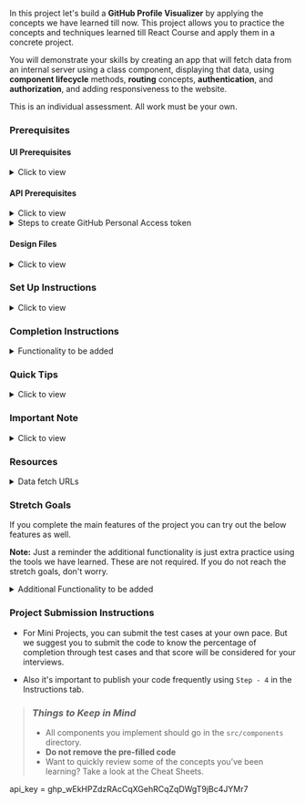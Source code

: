 In this project let's build a **GitHub Profile Visualizer** by applying the concepts we have learned till now. This project allows you to practice the concepts and techniques learned till React Course and apply them in a concrete project.

You will demonstrate your skills by creating an app that will fetch data from an internal server using a class component, displaying that data, using **component lifecycle** methods, **routing** concepts, **authentication**, and **authorization**, and adding responsiveness to the website.

This is an individual assessment. All work must be your own.

### Prerequisites

#### UI Prerequisites

<details>
<summary>Click to view</summary>

- What is Figma?
  - Figma is a vector graphics editor and prototyping tool which is primarily web-based. You can check more info on the <a href="https://www.figma.com/" target="_blank">Website</a>.
- Create a Free account in Figma
  - Kindly follow the instructions as shown in <a href="https://www.youtube.com/watch?v=hrHL2VLMl7g&t=37s" target="_blank">this</a> video to create a Free Figma account. Watch the video upto **00:50**.
- How to Check CSS in Figma?
  - Kindly follow the instructions as shown in <a href="https://www.youtube.com/watch?v=B242nuM3y2s" target="_blank">this</a> video to check CSS in the Figma screen. Watch the video upto **02:45**.
- Export Images in Figma screen

  - Kindly follow the instructions as shown in <a href="https://www.youtube.com/watch?v=NpzL1MONwaw" target="_blank">this</a> video to export images from the Figma screen.
  - Click on the Export button to get Export options as shown in the below image.

  <div style="text-align:center;margin:10px 0px 0px 45px;width:200px;">
    <img src="https://assets.ccbp.in/frontend/react-js/figma-export-option.png" />
  </div>

- Upload your exported images from Figma to Cloudinary and get image URLs from Cloudinary. Refer <a href="https://learning.ccbp.in/projects/course?c_id=fe4c935d-3ad5-4bb8-a1a5-9b045ae70010&s_id=2f72d6fe-09a7-4c0a-b0db-196740c853a0&t_id=6535e48d-fb4e-45c4-9654-3da423c79e26" target="_blank">this</a> session for better understanding.

</details>

#### API Prerequisites

<details>
<summary>Click to view</summary>

- What is GitHub?

  - GitHub is a web-based version-control and collaboration platform for software developers. GitHub facilitates social coding by providing a web interface to the Git code repository and management tools for collaboration. GitHub can be thought of as a serious social networking site for software developers. <a href="https://github.com/" target="_blank">Website</a>

- GitHub API:
  - GitHub provides public APIs that allow us to extract the public data of the GitHub users. <a href="https://docs.github.com/en/rest" target="_blank">Read more</a>

</details>

<details>
<summary>Steps to create GitHub Personal Access token</summary>
<br/>
To create GitHub Personal Access token, follow the steps mentioned below

- Open your GitHub Account
- Verify your email address, if it hasn't been verified yet
- In the upper-right corner of any page, click your profile photo, then click Settings

  <div style="text-align:center;margin:10px 0px 0px 45px;width:200px;">
    <img src="https://res.cloudinary.com/do4qwwms8/image/upload/v1627733578/Github%20repositories/userbar-account-settings_f3jhes.png" alt="user account settings"/>
  </div>

- In the left sidebar, click Developer settings button

  <div style="text-align:center;margin:10px 0px 0px 45px;width:200px;">
    <img src="https://res.cloudinary.com/do4qwwms8/image/upload/v1627733660/Github%20repositories/developer-settings_ssfkl3.png" alt="developer settings"/>
  </div>

- In the left sidebar, click Personal access tokens button

  <div style="text-align:center;margin:10px 0px 0px 45px;width:200px;">
    <img src="https://res.cloudinary.com/do4qwwms8/image/upload/v1627733699/Github%20repositories/personal_access_tokens_tab_dm2mwt.png" alt="personal access token tab"/>
  </div>

- Click Generate new token button

  <div style="text-align:center;margin:10px 0px 0px 45px;width:500px;">
    <img src="https://res.cloudinary.com/do4qwwms8/image/upload/v1627733789/Github%20repositories/generate_new_token_yx60wa.png" alt="generate new token"/>
  </div>

- Give your token a descriptive name

  <div style="text-align:center;margin:10px 0px 0px 45px;width:400px;">
    <img src="https://res.cloudinary.com/dppqxule9/image/upload/v1627968394/token_description.png" alt="token description"/>
  </div>

- To give your token an expiration, select the Expiration drop-down menu, then click No expiration

  <div style="text-align:center;margin:10px 0px 0px 45px;width:400px;">
    <img src="https://res.cloudinary.com/do4qwwms8/image/upload/v1627734195/Github%20repositories/token_expiration_qtu1jn.png" alt="token expiration date"/>
  </div>

- Click Generate token button

  <div style="text-align:center;margin:10px 0px 0px 45px;width:400px;">
    <img src="https://res.cloudinary.com/do4qwwms8/image/upload/v1627734276/Github%20repositories/generate_token_fiaydd.png" alt="generate token"/>
  </div>

- Personal access token will be generated.

  <div style="text-align:center;margin:10px 0px 0px 45px;width:400px;">
    <img src="https://res.cloudinary.com/do4qwwms8/image/upload/v1627734319/Github%20repositories/personal_access_tokens_nlaxvo.png" alt="personal access token"/>
  </div>

- You can copy the access token you have generated and use it as the authorization.

</details>

#### Design Files

<details>
<summary>Click to view</summary>

- You can check the **Design Files** for different devices <a href="https://www.figma.com/file/VbNzjNpk9vuQYy7nDF0JvP/Github-Profile-Visualizer?node-id=0%3A1" target="_blank" >here</a>.

</details>

### Set Up Instructions

<details>
<summary>Click to view</summary>

- Download dependencies by running `npm install`
- Start up the app using `npm start`
</details>

### Completion Instructions

<details>
<summary>Functionality to be added</summary>
<br/>
The app must have the following functionalities

- **Home Route**

  - When a user opens the Home Route,

    - When a username is provided in the search input and the button with the search icon is clicked

      - Make an HTTP GET request to the **GitHub User Profile Details API URL** with path parameter value as the username provided in the search input and query parameter `api_key` with the value of GitHub personal access token

      - For example: When the search input value is **kentcdodds** and search icon is clicked, then the **GitHub User Profile Details API URL** will be as follows

      ```js
      const apiUrl = 'https://ttvxlp94z4.execute-api.ap-south-1.amazonaws.com/dev/gpv/profile-details/kentcdodds?api_key=289234723783_38'
      ```

      - **_Loader_** should be displayed while fetching the data
      - After the data is fetched successfully, display the user profile details received from the response
      - If the HTTP GET request made is unsuccessful, then the failure view given in the **Figma** screens should be displayed
        - When the **Try Again** button is clicked, an HTTP GET request should be made to **GitHub User Profile Details API URL**

    - **Header**
      
      - When the **GitHub Profile Visualizer** title in the header is clicked, then the page should be navigated to the Home Route
      - When the **Home** link in the Header is clicked, then the page should be navigated to the Home Route
      - When the **Analysis** link in the Header is clicked, then the page should be navigated to the Analysis Route
      - When the **Repositories** link in the Header is clicked, then the page should be navigated to the Repository Route
      - When the **Analysis** link in the Header is clicked, then the page should be navigated to the Analysis Route

- **Repository Route**

  - When a user opens the Repository Route

    - Make an HTTP GET request to the **GitHub User Repository Details API URL** with path parameter value as the username provided in the search input in the **Home Route** and query parameter `api_key` with the value of GitHub personal access token
    - **_Loader_** should be displayed while fetching the data
    - After the data is fetched successfully, display the list of user repositories received from the response
    - If the HTTP GET request made is unsuccessful, then the failure view given in the **Figma** screens should be displayed
    - When the **Try Again** button is clicked, an HTTP GET request should be made to **GitHub User Repository Details API URL**

  - When a **Repository** item is clicked, then the page should be navigated to the Repository Item Details Route
  - All the header functionalities mentioned in the Home Route should work in this route accordingly


- **Repository Item Details Route**

  - When an user opens the Repository Item Details Route

    - Make an HTTP GET request to the **GitHub User Repository Item Details API URL** with path parameter value as the username provided in the search input in the **Home Route** and query parameter `api_key` with the value of GitHub personal access token
    - **_Loader_** should be displayed while fetching the data
    - After the data is fetched successfully, display the user repositories item details received from the response
    - If the HTTP GET request made is unsuccessful, then the failure view given in the **Figma** screens should be displayed
    - When the **Try Again** button is clicked, an HTTP GET request should be made to **GitHub User Repository Item Details API URL**

  - All the header functionalities mentioned in the Home Route should work in this route accordingly

- **Analysis Route**

  - When a user opens the Repository Route

    - Make an HTTP GET request to the **GitHub User Analysis Details API URL** with path parameter value as the username provided in the search input in the **Home Route** and query parameter `api_key` with the value of GitHub personal access token
    - **_Loader_** should be displayed while fetching the data
    - After the data is fetched successfully, display the user analysis details received from the response
    - If the HTTP GET request made is unsuccessful, then the failure view given in the **Figma** screens should be displayed
    - When the **Try Again** button is clicked, an HTTP GET request should be made to **GitHub User Analysis Details API URL**

  - When the **GitHub Profile Visualizer** title in the header is clicked, then the page should be navigated to the Home Route
  - When the **Home** link in the Header is clicked, then the page should be navigated to the Home Route
  - When the **Repositories** link in the Header is clicked, then the page should be navigated to the Repository Route

- **Not Found Route**

  - When a random path is provided as the URL, then the page should navigate to the Not Found Route

- Users should be able to view the website responsively in mobile view, tablet view as well.

</details>

### Quick Tips

<details>
<summary>Click to view</summary>

- Use **Recharts** package to implement given charts
  - Recharts <a href="https://www.npmjs.com/package/recharts" target="_blank" >Documentation</a>.
  - Linear chart implementation <a href="https://codesandbox.io/s/simple-line-chart-g3mus?file=/src/LinearChart.js" target="_blank">CodeSandbox</a>.
  - Pie chart implementation <a href="https://codesandbox.io/s/pie-chart-example-cn47w?file=/src/piechart.js" target="_blank">CodeSandbox</a>.
  - Commit graph implementation <a href="https://codesandbox.io/s/commitgraph-devr4?file=/src/CommitGraph.js" target="_blank">CodeSandbox</a>.

</details>

### Important Note

<details>
<summary>Click to view</summary>
<br/>

**The following instructions are required for the tests to pass**

- **Note:**

  - <IndexItem href="api-prerequisites">Click here to know how to create GitHub personal access token</IndexItem>
  - Don't use any third-party packages other than packages mentioned in the **Quick Tips**
  - Use media queries for responsiveness. Instead of rendering the same elements twice for responsiveness.
  - For Mini Projects, You have to use normal HTML elements to style the React Components. Usage of `styled-components` (CSS in JS) to style React components are not supported in Mini Projects. Test cases won't be passed, If you use styled components.
  - Refer to the below example for the usage of `testid` in the HTML elements.

    - Example: `<div testid="repoItem" className="repo-item"/>`.

- **Routes**

  - Render `Home` Route component when the path in URL matches `/`
  - Render `Repository` Route component when the path in URL matches `/repositories`
  - Render `Repository Item Details` Route component when the path in URL matches `/repositories/:repoName`
  - Render `Analysis` Route component when the path in URL matches `/analysis`

- The Failure View images should consist of alt attribute value as `failure view`
- Wrap the `Loader` component with an HTML container element and add the `testid` attribute value as **loader** to it

  ```jsx
  <div className="loader-container" testid="loader">
    <Loader type="TailSpin" color="#3B82F6" height={50} width={50} />
  </div>
  ```

- **Home Route**

  - The HTML button element with search icon should have the `testid` attribute value as **searchButton** to it
  - `HiOutlineSearch` icon from react-icons should be used for the **Search Icon** button
  - `RiBuildingLine` icon from react-icons should be used for the **Building Icon** in Company
  - `IoMdLink` icon from react-icons should be used for the **Link Icon** in Blog
  - `IoLocationOutline` icon from react-icons should be used for the **Location Icon** in Location
  - The website home page image should consist of alt attribute value as `github profile visualizer home page`
  - The user profile picture in the Home Route should have the alt and src as the values of the keys `name` and `avatar_url` from each object in GitHub user profile details Response

- **Repository Route**

  - When the **Repository Route** is opened without giving a valid username, then the page should consists of **No Data Found** image with alt attribute value as `empty repositories`
  - The user profile picture in the Repository Route should have the alt and src as the values of the keys `login` and `avatar_url` in owner from each object in GitHub user repository details Response
  - When the repository API return an empty list, then the No Repositories image should consist of alt attribute value as `no repositories`

- **Analysis Route**

  - When the **Analysis Route** is opened without giving a valid username, then the page should consists of **No Data Found** image with alt attribute value as `empty analysis`
  - The user profile picture in the Analysis Route should have the alt and src as the values of the keys `login` and `avatarUrl` in user from each object in GitHub user analysis details Response
  - When the analysis API return an empty list, then the No Analysis image should consist of alt attribute value as `no analysis`

- **Repositories Item Details Route**

  - The Contributors Profile images should consist of alt attribute value as `contributor profile`

- **Not Found Route**

  - The Not Found image should consist of alt attribute value as `not found`

</details>

### Resources

<details>
<summary>Data fetch URLs</summary>

- Use the _username_ entered in the search input as a path parameter to the below APIs.

**GitHub User Profile Details API**

#### API: `https://ttvxlp94z4.execute-api.ap-south-1.amazonaws.com/dev/gpv/profile-details/{username}`

#### Example: `https://ttvxlp94z4.execute-api.ap-south-1.amazonaws.com/dev/gpv/profile-details/kentcdodds`

#### Method: `GET`

#### Description:

Returns a response containing the profile details of the given user

#### Sample Response

```json
{
  "avatar_url": "https://avatars.githubusercontent.com/u/1500684?v=4",
  "bio": "Improving the world with quality software · Husband, Father, Latter-day Saint, Teacher, OSS · @remix-run · TestingJavaScript.com · EpicReact.Dev · Be Kind",
  "blog": "https://kentcdodds.com",
  "company": "@remix-run",
  "created_at": "2012-03-04T22:32:01Z",
  "email": "me+github@kentcdodds.com",
  "events_url": "https://api.github.com/users/kentcdodds/events{/privacy}",
  "followers": 22212,
  "followers_url": "https://api.github.com/users/kentcdodds/followers",
  "following": 42,
  "following_url": "https://api.github.com/users/kentcdodds/following{/other_user}",
  "gists_url": "https://api.github.com/users/kentcdodds/gists{/gist_id}",
  "gravatar_id": "",
  "hireable": null,
  "html_url": "https://github.com/kentcdodds",
  "id": 1500684,
  "location": "Salt Lake City, Utah, USA",
  "login": "kentcdodds",
  "name": "Kent C. Dodds",
  "node_id": "MDQ6VXNlcjE1MDA2ODQ=",
  "organizations_url": "https://api.github.com/users/kentcdodds/orgs",
  "public_gists": 236,
  "public_repos": 631,
  "received_events_url": "https://api.github.com/users/kentcdodds/received_events",
  "repos_url": "https://api.github.com/users/kentcdodds/repos",
  "site_admin": false,
  "starred_url": "https://api.github.com/users/kentcdodds/starred{/owner}{/repo}",
  "subscriptions_url": "https://api.github.com/users/kentcdodds/subscriptions",
  "twitter_username": "kentcdodds",
  "type": "User",
  "updated_at": "2021-12-02T21:13:19Z",
  "url": "https://api.github.com/users/kentcdodds"
}
```

**GitHub User Repository Details API**

#### API: `https://ttvxlp94z4.execute-api.ap-south-1.amazonaws.com/dev/gpv/repos/{username}`

#### Example: `https://ttvxlp94z4.execute-api.ap-south-1.amazonaws.com/dev/gpv/repos/kentcdodds`

#### Method: `GET`

#### Description:

Returns a response containing the list of repositories

#### Sample Response

```json
[
  {
    "allow_forking": true,
    "archive_url": "https://api.github.com/repos/kentcdodds/.kenv/{archive_format}{/ref}",
    "archived": false,
    "assignees_url": "https://api.github.com/repos/kentcdodds/.kenv/assignees{/user}",
    "blobs_url": "https://api.github.com/repos/kentcdodds/.kenv/git/blobs{/sha}",
    "branches_url": "https://api.github.com/repos/kentcdodds/.kenv/branches{/branch}",
    "clone_url": "https://github.com/kentcdodds/.kenv.git",
    "collaborators_url": "https://api.github.com/repos/kentcdodds/.kenv/collaborators{/collaborator}",
    "comments_url": "https://api.github.com/repos/kentcdodds/.kenv/comments{/number}",
    "commits_url": "https://api.github.com/repos/kentcdodds/.kenv/commits{/sha}",
    "compare_url": "https://api.github.com/repos/kentcdodds/.kenv/compare/{base}...{head}",
    "contents_url": "https://api.github.com/repos/kentcdodds/.kenv/contents/{+path}",
    "contributors_url": "https://api.github.com/repos/kentcdodds/.kenv/contributors",
    "created_at": "2021-05-25T17:26:22Z",
    "default_branch": "main",
    "deployments_url": "https://api.github.com/repos/kentcdodds/.kenv/deployments",
    "description": null,
    "disabled": false,
    "downloads_url": "https://api.github.com/repos/kentcdodds/.kenv/downloads",
    "events_url": "https://api.github.com/repos/kentcdodds/.kenv/events",
    "fork": false,
    "forks": 0,
    "forks_count": 0,
    "forks_url": "https://api.github.com/repos/kentcdodds/.kenv/forks",
    "full_name": "kentcdodds/.kenv",
    "git_commits_url": "https://api.github.com/repos/kentcdodds/.kenv/git/commits{/sha}",
    "git_refs_url": "https://api.github.com/repos/kentcdodds/.kenv/git/refs{/sha}",
    "git_tags_url": "https://api.github.com/repos/kentcdodds/.kenv/git/tags{/sha}",
    "git_url": "git://github.com/kentcdodds/.kenv.git",
    "has_downloads": true,
    "has_issues": true,
    "has_pages": false,
    "has_projects": true,
    "has_wiki": true,
    "homepage": "",
    "hooks_url": "https://api.github.com/repos/kentcdodds/.kenv/hooks",
    "html_url": "https://github.com/kentcdodds/.kenv",
    "id": 370775161,
    "is_template": false,
    "issue_comment_url": "https://api.github.com/repos/kentcdodds/.kenv/issues/comments{/number}",
    "issue_events_url": "https://api.github.com/repos/kentcdodds/.kenv/issues/events{/number}",
    "issues_url": "https://api.github.com/repos/kentcdodds/.kenv/issues{/number}",
    "keys_url": "https://api.github.com/repos/kentcdodds/.kenv/keys{/key_id}",
    "labels_url": "https://api.github.com/repos/kentcdodds/.kenv/labels{/name}",
    "language": "JavaScript",
    "languages": [
      {"name": "JavaScript", "value": 20784},
      {"name": "TypeScript", "value": 4868}
    ],
    "languages_url": "https://api.github.com/repos/kentcdodds/.kenv/languages",
    "license": null,
    "merges_url": "https://api.github.com/repos/kentcdodds/.kenv/merges",
    "milestones_url": "https://api.github.com/repos/kentcdodds/.kenv/milestones{/number}",
    "mirror_url": null,
    "name": ".kenv",
    "node_id": "MDEwOlJlcG9zaXRvcnkzNzA3NzUxNjE=",
    "notifications_url": "https://api.github.com/repos/kentcdodds/.kenv/notifications{?since,all,participating}",
    "open_issues": 0,
    "open_issues_count": 0,
    "owner": {
      "avatar_url": "https://avatars.githubusercontent.com/u/1500684?v=4",
      "events_url": "https://api.github.com/users/kentcdodds/events{/privacy}",
      "followers_url": "https://api.github.com/users/kentcdodds/followers",
      "following_url": "https://api.github.com/users/kentcdodds/following{/other_user}",
      "gists_url": "https://api.github.com/users/kentcdodds/gists{/gist_id}",
      "gravatar_id": "",
      "html_url": "https://github.com/kentcdodds",
      "id": 1500684,
      "login": "kentcdodds",
      "node_id": "MDQ6VXNlcjE1MDA2ODQ=",
      "organizations_url": "https://api.github.com/users/kentcdodds/orgs",
      "received_events_url": "https://api.github.com/users/kentcdodds/received_events",
      "repos_url": "https://api.github.com/users/kentcdodds/repos",
      "site_admin": false,
      "starred_url": "https://api.github.com/users/kentcdodds/starred{/owner}{/repo}",
      "subscriptions_url": "https://api.github.com/users/kentcdodds/subscriptions",
      "type": "User",
      "url": "https://api.github.com/users/kentcdodds"
    },
    "permissions": {
      "admin": false,
      "maintain": false,
      "push": false,
      "triage": false,
      "pull": true
    },
    "private": false,
    "pulls_url": "https://api.github.com/repos/kentcdodds/.kenv/pulls{/number}",
    "pushed_at": "2021-11-19T00:19:06Z",
    "releases_url": "https://api.github.com/repos/kentcdodds/.kenv/releases{/id}",
    "size": 84,
    "ssh_url": "git@github.com:kentcdodds/.kenv.git",
    "stargazers_count": 18,
    "stargazers_url": "https://api.github.com/repos/kentcdodds/.kenv/stargazers",
    "statuses_url": "https://api.github.com/repos/kentcdodds/.kenv/statuses/{sha}",
    "subscribers_url": "https://api.github.com/repos/kentcdodds/.kenv/subscribers",
    "subscription_url": "https://api.github.com/repos/kentcdodds/.kenv/subscription",
    "svn_url": "https://github.com/kentcdodds/.kenv",
    "tags_url": "https://api.github.com/repos/kentcdodds/.kenv/tags",
    "teams_url": "https://api.github.com/repos/kentcdodds/.kenv/teams",
    "topics": [],
    "trees_url": "https://api.github.com/repos/kentcdodds/.kenv/git/trees{/sha}",
    "updated_at": "2021-11-19T00:19:09Z",
    "url": "https://api.github.com/repos/kentcdodds/.kenv",
    "visibility": "public",
    "watchers": 18,
    "watchers_count": 18
  },
  "...."
]
```

**GitHub User Repository Item Details API**

#### API: `https://ttvxlp94z4.execute-api.ap-south-1.amazonaws.com/dev/gpv/specific-repo/{username}/{repoName}`

#### Method: `GET`

#### Description:

Returns a response containing the details of the Repository

#### Sample Response

```json
{
  "id": 370775161,
  "node_id": "MDEwOlJlcG9zaXRvcnkzNzA3NzUxNjE=",
  "name": ".kenv",
  "full_name": "kentcdodds/.kenv",
  "private": false,
  "owner": {
    "login": "kentcdodds",
    "id": 1500684,
    "node_id": "MDQ6VXNlcjE1MDA2ODQ=",
    "avatar_url": "https://avatars.githubusercontent.com/u/1500684?v=4",
    "gravatar_id": "",
    "url": "https://api.github.com/users/kentcdodds",
    "html_url": "https://github.com/kentcdodds",
    "followers_url": "https://api.github.com/users/kentcdodds/followers",
    "following_url": "https://api.github.com/users/kentcdodds/following{/other_user}",
    "gists_url": "https://api.github.com/users/kentcdodds/gists{/gist_id}",
    "starred_url": "https://api.github.com/users/kentcdodds/starred{/owner}{/repo}",
    "subscriptions_url": "https://api.github.com/users/kentcdodds/subscriptions",
    "organizations_url": "https://api.github.com/users/kentcdodds/orgs",
    "repos_url": "https://api.github.com/users/kentcdodds/repos",
    "events_url": "https://api.github.com/users/kentcdodds/events{/privacy}",
    "received_events_url": "https://api.github.com/users/kentcdodds/received_events",
    "type": "User",
    "site_admin": false
  },
  "html_url": "https://github.com/kentcdodds/.kenv",
  "description": null,
  "fork": false,
  "created_at": "2021-05-25T17:26:22Z",
  "updated_at": "2021-11-19T00:19:09Z",
  "pushed_at": "2021-11-19T00:19:06Z",
  "git_url": "git://github.com/kentcdodds/.kenv.git",
  "ssh_url": "git@github.com:kentcdodds/.kenv.git",
  "clone_url": "https://github.com/kentcdodds/.kenv.git",
  "svn_url": "https://github.com/kentcdodds/.kenv",
  "homepage": "",
  "size": 84,
  "stargazers_count": 18,
  "watchers_count": 18,
  "language": "JavaScript",
  "has_issues": true,
  "has_projects": true,
  "has_downloads": true,
  "has_wiki": true,
  "has_pages": false,
  "forks_count": 0,
  "mirror_url": null,
  "archived": false,
  "disabled": false,
  "open_issues_count": 0,
  "license": null,
  "allow_forking": true,
  "is_template": false,
  "topics": [],
  "visibility": "public",
  "forks": 0,
  "open_issues": 0,
  "watchers": 18,
  "default_branch": "main",
  "permissions": {
    "admin": false,
    "maintain": false,
    "push": false,
    "triage": false,
    "pull": true
  },
  "temp_clone_token": "",
  "network_count": 0,
  "subscribers_count": 1,
  "contributors": [
    {
      "login": "kentcdodds",
      "id": 1500684,
      "node_id": "MDQ6VXNlcjE1MDA2ODQ=",
      "avatar_url": "https://avatars.githubusercontent.com/u/1500684?v=4",
      "gravatar_id": "",
      "url": "https://api.github.com/users/kentcdodds",
      "html_url": "https://github.com/kentcdodds",
      "followers_url": "https://api.github.com/users/kentcdodds/followers",
      "following_url": "https://api.github.com/users/kentcdodds/following{/other_user}",
      "gists_url": "https://api.github.com/users/kentcdodds/gists{/gist_id}",
      "starred_url": "https://api.github.com/users/kentcdodds/starred{/owner}{/repo}",
      "subscriptions_url": "https://api.github.com/users/kentcdodds/subscriptions",
      "organizations_url": "https://api.github.com/users/kentcdodds/orgs",
      "repos_url": "https://api.github.com/users/kentcdodds/repos",
      "events_url": "https://api.github.com/users/kentcdodds/events{/privacy}",
      "received_events_url": "https://api.github.com/users/kentcdodds/received_events",
      "type": "User",
      "site_admin": false,
      "contributions": 15
    }
  ],
  "lanuages": [
    {"name": "JavaScript", "value": 20784},
    {"name": "TypeScript", "value": 4868}
  ]
}
```

**GitHub User Analysis Details API**

#### API: `https://ttvxlp94z4.execute-api.ap-south-1.amazonaws.com/dev/gpv/profile-summary/{username}`

#### Example: `https://ttvxlp94z4.execute-api.ap-south-1.amazonaws.com/dev/gpv/profile-summary/kentcdodds`

#### Method: `GET`

#### Description:

Returns a response containing the Analysis Details of the given user

#### Sample Response

```json
{
  "user": {
    "hireable": false,
    "createdAt": 1330900321000,
    "collaborators": 0,
    "diskUsage": 0,
    "followers": 21245,
    "following": 42,
    "id": 1500684,
    "ownedPrivateRepos": 0,
    "privateGists": 0,
    "publicGists": 232,
    "publicRepos": 623,
    "totalPrivateRepos": 0,
    "avatarUrl": "https://www.nicepng.com/png/detail/41-410103_male-profile-round-circle-users-comments-profile-pic.png",
    "blog": "",
    "company": "",
    "email": "",
    "gravatarId": "",
    "htmlUrl": "https://github.com/kentcdodds",
    "location": "Salt Lake City, Utah, USA",
    "login": "kentcdodds",
    "name": "kentcdodds",
    "type": "User",
    "url": "https://api.github.com/users/kentcdodds",
    "plan": null
  },
  "quarterCommitCount": {
    "2012-Q1": 0,
    "2012-Q2": 0,
    "2012-Q3": 0,
    "2012-Q4": 0,
    "2013-Q1": 4,
    "2013-Q2": 120,
    "2013-Q3": 158,
    "2013-Q4": 185,
    "2014-Q1": 230,
    "2014-Q2": 74,
    "2014-Q3": 105,
    "2014-Q4": 30,
    "2015-Q1": 143,
    "2015-Q2": 164,
    "2015-Q3": 218,
    "2015-Q4": 67,
    "2016-Q1": 217,
    "2016-Q2": 100,
    "2016-Q3": 223,
    "2016-Q4": 170,
    "2017-Q1": 322,
    "2017-Q2": 272,
    "2017-Q3": 335,
    "2017-Q4": 138,
    "2018-Q1": 172,
    "2018-Q2": 238,
    "2018-Q3": 211,
    "2018-Q4": 154,
    "2019-Q1": 361,
    "2019-Q2": 504,
    "2019-Q3": 331,
    "2019-Q4": 386,
    "2020-Q1": 443,
    "2020-Q2": 533,
    "2020-Q3": 498,
    "2020-Q4": 626,
    "2021-Q1": 369,
    "2021-Q2": 355,
    "2021-Q3": 603,
    "2021-Q4": 133
  },
  "langRepoCount": {
    "JavaScript": 237,
    "HTML": 24,
    "Unknown": 15,
    "TypeScript": 14,
    "Java": 6,
    "Perl": 3,
    "Objective-C": 3,
    "Shell": 2,
    "CSS": 2
  },
  "langCommitCount": {
    "JavaScript": 6975,
    "TypeScript": 1526,
    "HTML": 326,
    "Unknown": 163,
    "Shell": 100,
    "Objective-C": 53,
    "Perl": 43,
    "CSS": 6,
    "Java": 0
  },
  "repoCommitCount": {
    "old-kentcdodds.com": 1029,
    "kentcdodds.com": 872,
    "bookshelf": 433,
    "testing-workshop": 297,
    "kcd-discord-bot": 272,
    "bucketstreams": 223,
    "react-suspense": 198,
    "kcd-scripts": 190,
    "react-performance": 179,
    "react-hooks": 170
  },
  "timeStamp": 1634914628856
}
```

</details>

### Stretch Goals

If you complete the main features of the project you can try out the below features as well.

**Note:** Just a reminder the additional functionality is just extra practice using the tools we have learned. These are not required. If you do not reach the stretch goals, don't worry.

<details>
<summary>Additional Functionality to be added</summary>

- Analysis Route:
  - Users should be able to see the commit history of the last six months in a graph.

</details>

### Project Submission Instructions

- For Mini Projects, you can submit the test cases at your own pace. But we suggest you to submit the code to know the percentage of completion through test cases and that score will be considered for your interviews.

- Also it's important to publish your code frequently using `Step - 4` in the Instructions tab.

> ### _Things to Keep in Mind_
>
> - All components you implement should go in the `src/components` directory.
> - **Do not remove the pre-filled code**
> - Want to quickly review some of the concepts you’ve been learning? Take a look at the Cheat Sheets.


api_key = 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